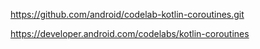 https://github.com/android/codelab-kotlin-coroutines.git

https://developer.android.com/codelabs/kotlin-coroutines